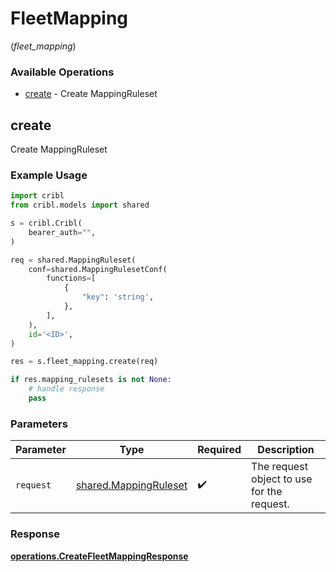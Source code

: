 # FleetMapping
(*fleet_mapping*)

### Available Operations

* [create](#create) - Create MappingRuleset

## create

Create MappingRuleset

### Example Usage

```python
import cribl
from cribl.models import shared

s = cribl.Cribl(
    bearer_auth="",
)

req = shared.MappingRuleset(
    conf=shared.MappingRulesetConf(
        functions=[
            {
                "key": 'string',
            },
        ],
    ),
    id='<ID>',
)

res = s.fleet_mapping.create(req)

if res.mapping_rulesets is not None:
    # handle response
    pass
```

### Parameters

| Parameter                                                      | Type                                                           | Required                                                       | Description                                                    |
| -------------------------------------------------------------- | -------------------------------------------------------------- | -------------------------------------------------------------- | -------------------------------------------------------------- |
| `request`                                                      | [shared.MappingRuleset](../../models/shared/mappingruleset.md) | :heavy_check_mark:                                             | The request object to use for the request.                     |


### Response

**[operations.CreateFleetMappingResponse](../../models/operations/createfleetmappingresponse.md)**

